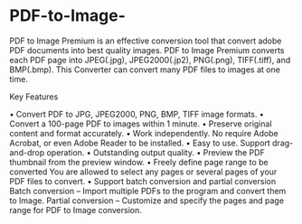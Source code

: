 # PDF-to-Image-
PDF to Image Premium is an effective conversion tool that convert adobe PDF documents into best quality images. PDF to Image Premium converts each PDF page into JPEG(.jpg), JPEG2000(.jp2), PNG(.png), TIFF(.tiff), and BMP(.bmp). This Converter can convert many PDF files to images at one time.

Key Features

•  Convert PDF to JPG, JPEG2000, PNG, BMP, TIFF image formats.
•  Convert a 100-page PDF to images within 1 minute.
•  Preserve original content and format accurately.
•  Work independently. No require Adobe Acrobat, or even Adobe Reader to be installed.
•  Easy to use. Support drag-and-drop operation.
•  Outstanding output quality.
•  Preview the PDF thumbnail from the preview window.
•  Freely define page range to be converted 
    You are allowed to select any pages or several pages of your PDF files to convert.
•  Support batch conversion and partial conversion
    Batch conversion – Import multiple PDFs to the program and convert them to Image.
    Partial conversion – Customize and specify the pages and page range for PDF to Image conversion.
